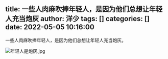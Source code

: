 title: 一些人肉麻吹捧年轻人，是因为他们总想让年轻人充当炮灰
author: 洋少
tags: []
categories: []
date: 2022-05-05 10:16:00
---
一些人肉麻吹捧年轻人，是因为他们总想让年轻人充当炮灰。
<!-- more -->
![年轻人是炮灰.jpg](http://124.220.167.166:8081/i/2022/05/05/6273331479f40.jpg)
